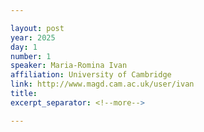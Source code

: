 ```yaml
---

layout: post
year: 2025
day: 1
number: 1
speaker: Maria-Romina Ivan
affiliation: University of Cambridge
link: http://www.magd.cam.ac.uk/user/ivan
title: 
excerpt_separator: <!--more-->

---
```



<!--more-->
